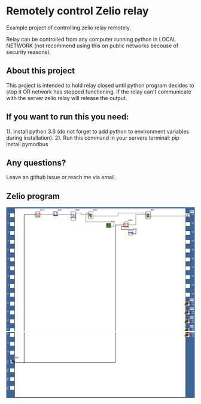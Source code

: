 # Remotely control Zelio relay
Example project of controlling zelio relay remotely.

Relay can be controlled from any computer running python in LOCAL NETWORK (not recommend using this on public networks becouse of security reasons). 

 ## About this project
This project is intended to hold relay closed until python program decides to stop it OR network has stopped functioning. If the relay can't communicate with the server zelio relay will release the output.

## If you want to run this you need:
1). Install python 3.6 (do not forget to add python to environment variables during installation).
2). Run this command in your servers terminal: pip install pymodbus

## Any questions?
Leave an github issue or reach me via email.

## Zelio program

![Top](https://raw.githubusercontent.com/tomasvanagas/RemoteZelio/master/Top.png)
![Bottom](https://raw.githubusercontent.com/tomasvanagas/RemoteZelio/master/Bottom.png)
